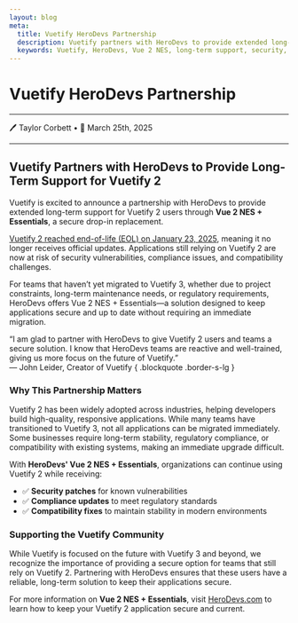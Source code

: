 ```yaml
---
layout: blog
meta:
  title: Vuetify HeroDevs Partnership
  description: Vuetify partners with HeroDevs to provide extended long-term support for Vuetify 2 users through Vue 2 NES + Essentials, ensuring security and compliance.
  keywords: Vuetify, HeroDevs, Vue 2 NES, long-term support, security, compliance, Vuetify 2, partnership
---
```


# Vuetify HeroDevs Partnership

---

🖊️ Taylor Corbett • 📅 March 25th, 2025

<PromotedEntry />

---

## Vuetify Partners with HeroDevs to Provide Long-Term Support for Vuetify 2

Vuetify is excited to announce a partnership with HeroDevs to provide extended long-term support for Vuetify 2 users through **Vue 2 NES + Essentials**, a secure drop-in replacement.

[Vuetify 2 reached end-of-life (EOL) on January 23, 2025](/introduction/long-term-support/), meaning it no longer receives official updates. Applications still relying on Vuetify 2 are now at risk of security vulnerabilities, compliance issues, and compatibility challenges.

For teams that haven’t yet migrated to Vuetify 3, whether due to project constraints, long-term maintenance needs, or regulatory requirements, HeroDevs offers Vue 2 NES + Essentials—a solution designed to keep applications secure and up to date without requiring an immediate migration.

“I am glad to partner with HeroDevs to give Vuetify 2 users and teams a secure solution. I know that HeroDevs teams are reactive and well-trained, giving us more focus on the future of Vuetify.”
<br><span class="text-caption font-weight-bold">— John Leider, Creator of Vuetify</span> { .blockquote .border-s-lg }

### Why This Partnership Matters

Vuetify 2 has been widely adopted across industries, helping developers build high-quality, responsive applications. While many teams have transitioned to Vuetify 3, not all applications can be migrated immediately. Some businesses require long-term stability, regulatory compliance, or compatibility with existing systems, making an immediate upgrade difficult.

With **HeroDevs' Vue 2 NES + Essentials**, organizations can continue using Vuetify 2 while receiving:

- ✅ **Security patches** for known vulnerabilities
- ✅ **Compliance updates** to meet regulatory standards
- ✅ **Compatibility fixes** to maintain stability in modern environments

### Supporting the Vuetify Community

While Vuetify is focused on the future with Vuetify 3 and beyond, we recognize the importance of providing a secure option for teams that still rely on Vuetify 2. Partnering with HeroDevs ensures that these users have a reliable, long-term solution to keep their applications secure.

For more information on **Vue 2 NES + Essentials**, visit [HeroDevs.com](https://www.herodevs.com/blog-posts/vuetify-2-end-of-life-ensuring-continued-support-with-herodevs-never-ending-support?utm_source=partnership&utm_medium=coblog&utm_campaign=Vuetify2&utm_id=vuetify+partnership) to learn how to keep your Vuetify 2 application secure and current.

